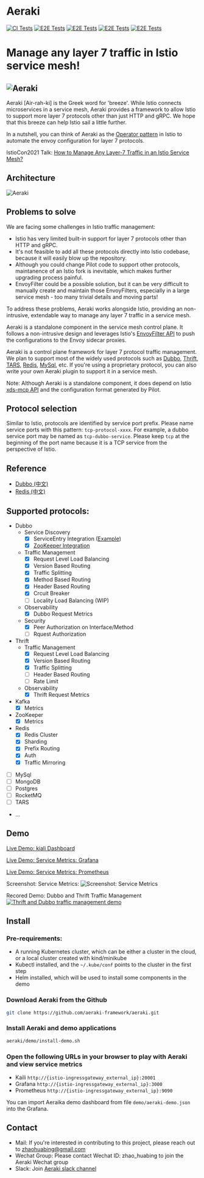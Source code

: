# Aeraki

[![CI Tests](https://github.com/aeraki-framework/aeraki/workflows/ci/badge.svg?branch=master)](https://github.com/aeraki-framework/aeraki/actions?query=branch%3Amaster+event%3Apush+workflow%3A%22ci%22)
[![E2E Tests](https://github.com/aeraki-framework/aeraki/workflows/e2e-dubbo/badge.svg?branch=master)](https://github.com/aeraki-framework/aeraki/actions?query=branch%3Amaster+event%3Apush+workflow%3A%22e2e-dubbo%22)
[![E2E Tests](https://github.com/aeraki-framework/aeraki/workflows/e2e-thrift/badge.svg?branch=master)](https://github.com/aeraki-framework/aeraki/actions?query=branch%3Amaster+event%3Apush+workflow%3A%22e2e-thrift%22)
[![E2E Tests](https://github.com/aeraki-framework/aeraki/workflows/e2e-kafka-zookeeper/badge.svg?branch=master)](https://github.com/aeraki-framework/aeraki/actions?query=branch%3Amaster+event%3Apush+workflow%3A%22e2e-kafka-zookeeper%22)
[![E2E Tests](https://github.com/aeraki-framework/aeraki/workflows/e2e-redis/badge.svg?branch=master)](https://github.com/aeraki-framework/aeraki/actions?query=branch%3Amaster+event%3Apush+workflow%3A%22e2e-redis%22)

# Manage **any** layer 7 traffic in Istio service mesh!
![ Aeraki ](docs/aeraki&istio.png)
---
Aeraki [Air-rah-ki] is the Greek word for 'breeze'. While Istio connects microservices in a service mesh, Aeraki provides a framework to allow Istio to support more layer 7 protocols other than just HTTP and gRPC. We hope that this breeze can help Istio sail a little further.

In a nutshell, you can think of Aeraki as the [Operator pattern](https://kubernetes.io/docs/concepts/extend-kubernetes/operator/) in Istio to automate the envoy configuration for layer 7 protocols.

IstioCon2021 Talk: [How to Manage Any Layer-7 Traffic in an Istio Service Mesh?](https://www.youtube.com/watch?v=sBS4utF68d8)

## Architecture
![ Aeraki ](docs/aeraki-architecture.png)

## Problems to solve

We are facing some challenges in Istio traffic management:
* Istio has very limited built-in support for layer 7 protocols other than HTTP and gRPC.
* It's not feasible to add all these protocols directly into Istio codebase, because it will easily blow up the repository.
* Although you could change Pilot code to support other protocols, maintanence of an Istio fork is inevitable, which makes further upgrading process painful.
* EnvoyFilter could be a possible solution, but it can be very difficult to manually create and maintain those EnvoyFilters, especially in a large service mesh - too many trivial details and moving parts!

To address these problems, Aeraki works alongside Istio, providing an non-intrusive, extendable way to manage any layer 7 traffic in a service mesh.

Aeraki is a standalone component in the service mesh control plane. It follows a non-intrusive design and leverages Istio's [EnvoyFilter API](https://istio.io/latest/docs/reference/config/networking/envoy-filter/) to push the configurations to the Envoy sidecar proxies.

Aeraki is a control plane framework for layer 7 protocol traffic management. We plan to support most of the widely used protocols such as [Dubbo](http://dubbo.apache.org/), [Thrift](https://thrift.apache.org/), [TARS](https://tarscloud.org/), [Redis](https://redis.io/topics/cluster-tutorial), [MySql](https://www.mysql.com/), etc. If you're using a proprietary protocol, you can also write your own Aeraki plugin to support it in a service mesh.

Note:
Although Aeraki is a standalone component, it does depend on Istio [xds-mcp API](https://github.com/istio/api/tree/master/mcp) and the configuration format generated by Pilot.

## Protocol selection
Similar to Istio, protocols are identified by service port prefix. Please name service ports with this pattern: `tcp-protocol-xxxx`. For example, a dubbo service port may be named as `tcp-dubbo-service`. Please keep `tcp` at the beginning of the port name because it is a TCP service from the perspective of Istio.

## Reference

* [Dubbo (中文) ](https://github.com/aeraki-framework/dubbo2istio#readme)
* [Redis (中文) ](docs/zh/redis.md)

## Supported protocols:
* Dubbo
  * Service Discovery
    * [x] ServiceEntry Integration ([Example](https://github.com/aeraki-framework/aeraki/blob/master/demo/dubbo/serviceentry.yaml))
    * [x] [ZooKeeper Integration](https://github.com/aeraki-framework/dubbo2istio)
  * Traffic Management
    * [x] Request Level Load Balancing
    * [x] Version Based Routing
    * [x] Traffic Splitting
    * [x] Method Based Routing
    * [x] Header Based Routing
    * [x] Crcuit Breaker
    * [ ] Locality Load Balancing (WIP)
  * Observability
    * [x] Dubbo Request Metrics
  * Security 
    * [x] Peer Authorization on Interface/Method
    * [ ] Rquest Authorization
* Thrift
  * Traffic Management
    * [x] Request Level Load Balancing
    * [x] Version Based Routing
    * [x] Traffic Splitting
    * [ ] Header Based Routing
    * [ ] Rate Limit
  * Observability
    * [x] Thrift Request Metrics
* Kafka
  * [x] Metrics
* ZooKeeper
  * [x] Metrics
* Redis
  * [x] Redis Cluster
  * [x] Sharding
  * [x] Prefix Routing
  * [x] Auth
  * [x] Traffic Mirroring
* [ ] MySql
* [ ] MongoDB
* [ ] Postgres
* [ ] RocketMQ
* [ ] TARS
* ...

## Demo

[Live Demo: kiali Dashboard](http://aeraki.zhaohuabing.com:20001/)

[Live Demo: Service Metrics: Grafana](http://aeraki.zhaohuabing.com:3000/d/pgz7wp-Gz/aeraki-demo?orgId=1&refresh=10s&kiosk)

[Live Demo: Service Metrics: Prometheus](http://aeraki.zhaohuabing.com:9090/new/graph?g0.expr=envoy_dubbo_inbound_20880___response_success&g0.tab=0&g0.stacked=1&g0.range_input=1h&g1.expr=envoy_dubbo_outbound_20880__org_apache_dubbo_samples_basic_api_demoservice_request&g1.tab=0&g1.stacked=1&g1.range_input=1h&g2.expr=envoy_thrift_inbound_9090___response&g2.tab=0&g2.stacked=1&g2.range_input=1h&g3.expr=envoy_thrift_outbound_9090__thrift_sample_server_thrift_svc_cluster_local_response_success&g3.tab=0&g3.stacked=1&g3.range_input=1h&g4.expr=envoy_thrift_outbound_9090__thrift_sample_server_thrift_svc_cluster_local_request&g4.tab=0&g4.stacked=1&g4.range_input=1h)

Screenshot: Service Metrics:
![Screenshot: Service Metrics](docs/metrics.png)

Recored Demo: Dubbo and Thrift Traffic Management
[![Thrift and Dubbo traffic management demo](http://i3.ytimg.com/vi/vrjp-Yg3Leg/maxresdefault.jpg)](https://www.youtube.com/watch?v=vrjp-Yg3Leg)

## Install

### Pre-requirements:
* A running Kubernetes cluster, which can be either a cluster in the cloud, or a local cluster created with kind/minikube
* Kubectl installed, and the `~/.kube/conf` points to the cluster in the first step
* Helm installed, which will be used to install some components in the demo

### Download Aeraki from the Github
```bash
git clone https://github.com/aeraki-framework/aeraki.git
```

### Install Aeraki and demo applications
```bash
aeraki/demo/install-demo.sh
```

### Open the following URLs in your browser to play with Aeraki and view service metrics
* Kaili `http://{istio-ingressgateway_external_ip}:20001`
* Grafana `http://{istio-ingressgateway_external_ip}:3000`
* Prometheus `http://{istio-ingressgateway_external_ip}:9090`

You can import Aeraika demo dashboard from file `demo/aeraki-demo.json` into the Grafana.

## Contact
* Mail: If you're interested in contributing to this project, please reach out to zhaohuabing@gmail.com
* Wechat Group: Please contact Wechat ID: zhao_huabing to join the Aeraki Wechat group
* Slack: Join [Aeraki slack channel](http://aeraki.slack.com/)
